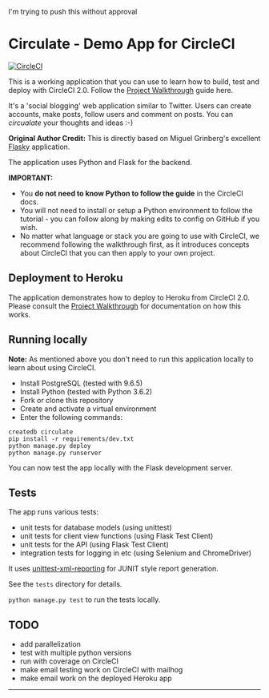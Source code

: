 I'm trying to push this without approval


# Circulate - Demo App for CircleCI

[![CircleCI](https://circleci.com/gh/CircleCI-Public/circleci-demo-python-flask.svg?style=svg&circle-token=6715e4f37e6b8cee04ea7f1812ac00fb135199f9)](https://circleci.com/gh/CircleCI-Public/circleci-demo-python-flask/)

This is a working application that you can use to learn how to build, test and deploy with CircleCI 2.0. Follow the [Project Walkthrough](https://circleci.com/docs/2.0/project-walkthrough/) guide here.

It's a 'social blogging' web application similar to Twitter. Users can create accounts, make posts, follow users and comment on posts. You can *circualate* your thoughts and ideas :-)

**Original Author Credit:** This is directly based on Miguel Grinberg's excellent [Flasky](https://github.com/miguelgrinberg/flasky) application.

The application uses Python and Flask for the backend.

**IMPORTANT:**

- You **do not need to know Python to follow the guide** in the CircleCI docs.
- You will not need to install or setup a Python environment to follow the tutorial - you can follow along by making edits to config on GitHub if you wish.
- No matter what language or stack you are going to use with CircleCI, we recommend following the walkthrough first, as it introduces concepts about CircleCI that you can then apply to your own project.

## Deployment to Heroku

The application demonstrates how to deploy to Heroku from CircleCI 2.0. Please consult the [Project Walkthrough](https://circleci.com/docs/2.0/project-walkthrough/) for documentation on how this works.

## Running locally

**Note:** As mentioned above you don't need to run this application locally to learn about using CircleCI.

- Install PostgreSQL (tested with 9.6.5)
- Install Python (tested with Python 3.6.2)
- Fork or clone this repository
- Create and activate a virtual environment
- Enter the following commands:

```
createdb circulate
pip install -r requirements/dev.txt
python manage.py deploy
python manage.py runserver
```

You can now test the app locally with the Flask development server.

## Tests

The app runs various tests:

- unit tests for database models (using unittest)
- unit tests for client view functions (using Flask Test Client)
- unit tests for the API (using Flask Test Client)
- integration tests for logging in etc (using Selenium and ChromeDriver)

It uses [unittest-xml-reporting](https://github.com/xmlrunner/unittest-xml-reporting) for JUNIT style report generation.

See the `tests` directory for details.

`python manage.py test` to run the tests locally.


## TODO

- add parallelization
- test with multiple python versions
- run with coverage on CircleCI
- make email testing work on CircleCI with mailhog
- make email work on the deployed Heroku app

---
